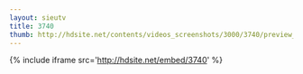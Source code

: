 ```yaml
---
layout: sieutv
title: 3740
thumb: http://hdsite.net/contents/videos_screenshots/3000/3740/preview_360p.mp4.jpg
---
```

{% include iframe src='http://hdsite.net/embed/3740' %}
 
